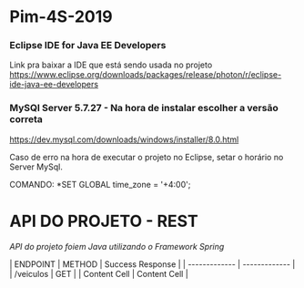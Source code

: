 # Pim-4S-2019

### Eclipse IDE for Java EE Developers 
Link pra baixar a IDE que está sendo usada no projeto
https://www.eclipse.org/downloads/packages/release/photon/r/eclipse-ide-java-ee-developers


### MySQl Server 5.7.27  - Na hora de instalar escolher a versão correta
https://dev.mysql.com/downloads/windows/installer/8.0.html


Caso de erro na hora de executar o projeto no Eclipse, setar o horário no Server MySql.

COMANDO: *SET GLOBAL time_zone = '+4:00'; 

# API DO PROJETO - REST
*API do projeto foiem Java utilizando o Framework Spring*


| ENDPOINT | METHOD | Success Response |
| ------------- | ------------- |
| /veiculos  | GET  | 
| Content Cell  | Content Cell  |
